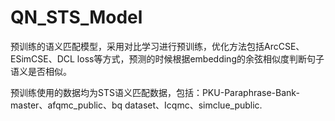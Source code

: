 # QN_STS_Model

预训练的语义匹配模型，采用对比学习进行预训练，优化方法包括ArcCSE、ESimCSE、DCL loss等方式，预测的时候根据embedding的余弦相似度判断句子语义是否相似。

预训练使用的数据均为STS语义匹配数据，包括：PKU-Paraphrase-Bank-master、afqmc_public、bq dataset、Icqmc、simclue_public.
